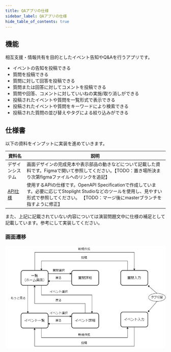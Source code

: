 ```yaml
---
title: QAアプリの仕様
sidebar_label: QAアプリの仕様
hide_table_of_contents: true
---
```


## 機能

相互支援・情報共有を目的としたイベント告知やQ&Aを行うアプリです。

- イベントの告知を投稿できる
- 質問を投稿できる
- 質問に対して回答を投稿できる
- 質問または回答に対してコメントを投稿できる
- 質問や回答、コメントに対していいねの実施/取り消しができる
- 投稿されたイベントや質問を一覧形式で表示できる
- 投稿されたイベントや質問をキーワードにより検索できる
- 投稿された質問の並び替えやタグによる絞り込みができる

## 仕様書

以下の資料をインプットに実装を進めていきます。

| 資料名 | 説明 |
|--|--|
| デザインシステム | 画面デザインの完成見本や表示部品の動きなどについて記載した資料です。Figmaで開いて参照してください。【TODO：置き場所決まり次第figmaファイルへのリンクを追記】|
| [API仕様](https://github.com/Fintan-contents/mobile-app-crib-notes/blob/master/example-app/api-document/openapi.yaml) | 使用するAPIの仕様です。OpenAPI Specificationで作成しています。必要に応じてStoplight Studioなどのツールを使用し、見やすい形式で参照してください。 【TODO：マージ後にmasterブランチを指すように修正】 |

また、上記に記載されていない内容については演習問題文中に仕様の補足として記載しています。参考にして実装してください。

### 画面遷移

![画面遷移](screen-transitions-qa.drawio.png)

